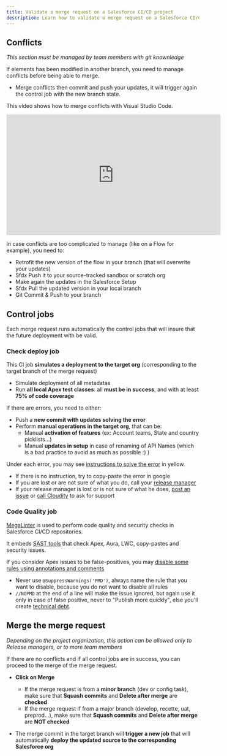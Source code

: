 ```yaml
---
title: Validate a merge request on a Salesforce CI/CD project
description: Learn how to validate a merge request on a Salesforce CI/CD project
---
```

<!-- markdownlint-disable MD013 -->

## Conflicts

_This section must be managed by team members with git knownledge_

If elements has been modified in another branch, you need to manage conflicts before being able to merge.

- Merge conflicts then commit and push your updates, it will trigger again the control job with the new branch state.

This video shows how to merge conflicts with Visual Studio Code.

<div style="text-align:center"><iframe width="560" height="315" src="https://www.youtube.com/embed/lz5OuKzvadQ" title="YouTube video player" frameborder="0" allow="accelerometer; autoplay; clipboard-write; encrypted-media; gyroscope; picture-in-picture; web-share" allowfullscreen></iframe></div>

In case conflicts are too complicated to manage (like on a Flow for example), you need to:

- Retrofit the new version of the flow in your branch (that will overwrite your updates)
- Sfdx Push it to your source-tracked sandbox or scratch org
- Make again the updates in the Salesforce Setup
- Sfdx Pull the updated version in your local branch
- Git Commit & Push to your branch

## Control jobs

Each merge request runs automatically the control jobs that will insure that the future deployment with be valid.

### Check deploy job

This CI job **simulates a deployment to the target org** (corresponding to the target branch of the merge request)

- Simulate deployment of all metadatas
- Run **all local Apex test classes**: all **must be in success**, and with at least **75% of code coverage**

If there are errors, you need to either:

- Push a **new commit with updates solving the error**
- Perform **manual operations in the target org**, that can be:
  - Manual **activation of features** (ex: Account teams, State and country picklists...)
  - Manual **updates in setup** in case of renaming of API Names (which is a bad practice to avoid as much as possible :) )

Under each error, you may see [instructions to solve the error](https://hardisgroupcom.github.io/sfdx-hardis/deployTips/) in yellow.

- If there is no instruction, try to copy-paste the error in google
- If you are lost or are not sure of what you do, call your [release manager](salesforce-ci-cd-use.md#release-manager-guide)
- If your release manager is lost or is not sure of what he does, [post an issue](https://github.com/hardisgroupcom/sfdx-hardis/issues) or [call Cloudity](https://cloudity.com/) to ask for support

### Code Quality job

[MegaLinter](https://megalinter.io/latest/) is used to perform code quality and security checks in Salesforce CI/CD repositories.

It embeds [SAST tools](https://megalinter.io/latest/flavors/salesforce/) that check Apex, Aura, LWC, copy-pastes and security issues.

If you consider Apex issues to be false-positives, you may [disable some rules using annotations and comments](https://pmd.github.io/latest/pmd_userdocs_suppressing_warnings.html)

- Never use `@SuppressWarnings('PMD')`, always name the rule that you want to disable, because you do not want to disable all rules
- `//NOPMD` at the end of a line will make the issue ignored, but again use it only in case of false positive, never to "Publish more quickly", else you'll create [technical debt](https://en.wikipedia.org/wiki/Technical_debt).

## Merge the merge request

_Depending on the project organization, this action can be allowed only to Release managers, or to more team members_

If there are no conflicts and if all control jobs are in success, you can proceed to the merge of the merge request.

- **Click on Merge**
  - If the merge request is from a **minor branch** (dev or config task), make sure that **Squash commits** and **Delete after merge** are **checked**
  - If the merge request if from a major branch (develop, recette, uat, preprod...), make sure that **Squash commits** and **Delete after merge** are **NOT checked**

- The merge commit in the target branch will **trigger a new job** that will automatically **deploy the updated source to the corresponding Salesforce org**
